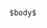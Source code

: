 ~~~~ {.haskell style="background-color: rgba(255,255,255,0.5); border-width: 0px; font-size: 1.75rem;"}


$body$
~~~~
